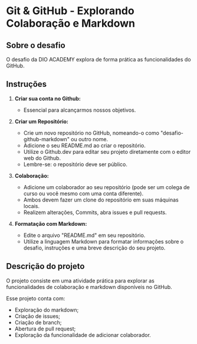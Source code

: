 # Git & GitHub - Explorando Colaboração e Markdown

## Sobre o desafio

O desafio da DIO ACADEMY explora de forma prática as funcionalidades do GitHub.

## Instruções 

1. **Criar sua conta no Github:**
   - Essencial para alcançarmos nossos objetivos.

2. **Criar um Repositório:**
   - Crie um novo repositório no GitHub, nomeando-o como "desafio-github-markdown" ou outro nome.
   - Adicione o seu README.md ao criar o repositório.
   - Utilize o Github.dev para editar seu projeto diretamente com o editor web do Github.
   - Lembre-se: o repositório deve ser público.

3. **Colaboração:**
   - Adicione um colaborador ao seu repositório (pode ser um colega de curso ou você mesmo com uma conta diferente).
   - Ambos devem fazer um clone do repositório em suas máquinas locais.
   - Realizem alterações, Commits, abra issues e pull requests.

4. **Formatação com Markdown:**
   - Edite o arquivo "README.md" em seu repositório.
   - Utilize a linguagem Markdown para formatar informações sobre o desafio, instruções e uma breve descrição do seu projeto.

## Descrição do projeto

O projeto consiste em uma atividade prática para explorar as funcionalidades de colaboração e markdown disponíveis no GitHub.

Esse projeto conta com:
- Exploração do markdown;
- Criação de issues;
- Criação de branch;
- Abertura de pull request;
- Exploração da funcionalidade de adicionar colaborador.
